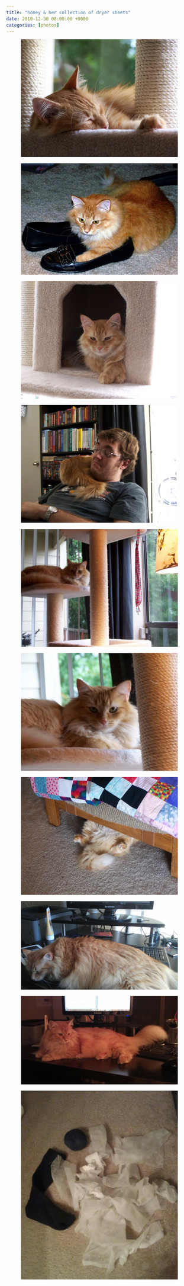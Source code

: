 ```yaml
---
title: "honey & her collection of dryer sheets"
date: 2010-12-30 08:00:00 +0000
categories: [photos]
---
```

<div class="gallery">
   <div class="gallery__column">
      <figure class="gallery__thumb">
         <img src="/assets/img/50ca38a307.jpg" class="gallery__image">
      </figure>
      <figure class="gallery__thumb">
         <img src="/assets/img/571eeecce7.jpg" class="gallery__image">
      </figure>
      <figure class="gallery__thumb">
         <img src="/assets/img/a5249be5ef.jpg" class="gallery__image">
      </figure>
      <figure class="gallery__thumb">
         <img src="/assets/img/f977fe9ea0.jpg" class="gallery__image">
      </figure>
   </div>
   <div class="gallery__column">
      <figure class="gallery__thumb">
         <img src="/assets/img/6a36b1d515.jpg" class="gallery__image">
      </figure>
      <figure class="gallery__thumb">
         <img src="/assets/img/c9924dd3a6.jpg" class="gallery__image">
      </figure>
      <figure class="gallery__thumb">
         <img src="/assets/img/72f3fe28d6.jpg" class="gallery__image">
      </figure>
   </div>
   <div class="gallery__column">
      <figure class="gallery__thumb">
         <img src="/assets/img/36ba11bfe6.jpg" class="gallery__image">
      </figure>
      <figure class="gallery__thumb">
         <img src="/assets/img/bc3ce337ab.jpg" class="gallery__image">
      </figure>
      <figure class="gallery__thumb">
         <img src="/assets/img/9ecdc734ea.jpg" class="gallery__image">
      </figure>
   </div>
</div>
